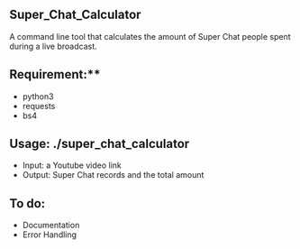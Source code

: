 ## Super_Chat_Calculator
  A command line tool that calculates the amount of Super Chat people spent during a live broadcast.

## Requirement:**
  - python3
  - requests
  - bs4


## Usage: ./super_chat_calculator
  - Input: a Youtube video link
  - Output: Super Chat records and the total amount

## To do: 
  - Documentation
  - Error Handling
